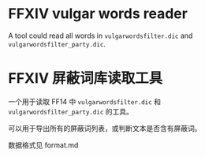 # FFXIV vulgar words reader

A tool could read all words in `vulgarwordsfilter.dic` and `vulgarwordsfilter_party.dic`.

# FFXIV 屏蔽词库读取工具

一个用于读取 FF14 中 `vulgarwordsfilter.dic` 和 `vulgarwordsfilter_party.dic` 的工具。

可以用于导出所有的屏蔽词列表，或判断文本是否含有屏蔽词。

数据格式见 format.md

